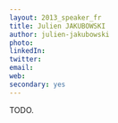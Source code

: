 ```yaml
---
layout: 2013_speaker_fr
title: Julien JAKUBOWSKI
author: julien-jakubowski
photo: 
linkedIn: 
twitter: 
email: 
web: 
secondary: yes
---
```


TODO.
